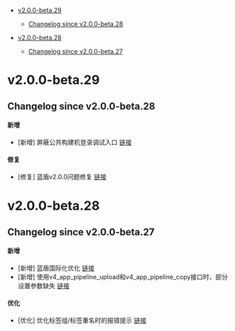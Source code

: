 <!-- BEGIN MUNGE: GENERATED_TOC -->
- [v2.0.0-beta.29](#v200-beta29)
   - [Changelog since v2.0.0-beta.28](#changelog-since-v200-beta28)

- [v2.0.0-beta.28](#v200-beta28)
   - [Changelog since v2.0.0-beta.27](#changelog-since-v200-beta27)

<!-- END MUNGE: GENERATED_TOC -->



<!-- NEW RELEASE NOTES ENTRY -->
# v2.0.0-beta.29
## Changelog since v2.0.0-beta.28
#### 新增
- [新增] 屏蔽公共构建机登录调试入口 [链接](http://github.com/TencentBlueKing/bk-ci/issues/9349)

#### 修复
- [修复] 蓝盾v2.0.0问题修复 [链接](http://github.com/TencentBlueKing/bk-ci/issues/9343)
# v2.0.0-beta.28
## Changelog since v2.0.0-beta.27
#### 新增
- [新增] 蓝盾国际化优化 [链接](http://github.com/TencentBlueKing/bk-ci/issues/8975)
- [新增] 使用v4_app_pipeline_upload和v4_app_pipeline_copy接口时，部分设置参数缺失 [链接](http://github.com/TencentBlueKing/bk-ci/issues/9308)

#### 优化
- [优化] 优化标签组/标签重名时的报错提示 [链接](http://github.com/TencentBlueKing/bk-ci/issues/9312)
